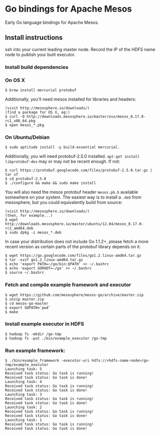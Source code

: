 Go bindings for Apache Mesos
========

Early Go language bindings for Apache Mesos.

## Install instructions

ssh into your current leading master node.
Record the IP of the HDFS name node to publish your built executor.

### Install build dependencies

### On OS X

    $ brew install mercurial protobuf

Additionally, you'll need mesos installed for libraries and headers:

    (visit http://mesosphere.io/downloads/)
    (find a package for OS X, eg:)
    $ curl -O http://downloads.mesosphere.io/master/osx/mesos_0.17.0-rc1_x86_64.pkg
    $ open mesos_*.pkg

### On Ubuntu/Debian

    $ sudo aptitude install -y build-essential mercurial.

Additionally, you will need protobuf-2.5.0 installed. `apt-get install libprotobuf-dev` may or may not be recent enough. If not:

    $ curl https://protobuf.googlecode.com/files/protobuf-2.5.0.tar.gz | tar xf
    $ cd protobuf-2.5.0
    $ ./configure && make && sudo make install

You will also need the mesos protobuf header `mesos.pb.h` available somewhere on your system. The easiest way is to install a `.deb` from mesosphere, but you could equivalently build from source:

    (visit http://mesosphere.io/downloads/)
    (then, for example...)
    $ wget http://downloads.mesosphere.io/master/ubuntu/12.04/mesos_0.17.0-rc1_amd64.deb
    $ sudo dpkg -i mesos_*.deb

In case your distribution does not include Go 1.1.2+, please fetch a more recent version as certain parts of the protobuf library depends on it:

    $ wget https://go.googlecode.com/files/go1.2.linux-amd64.tar.gz
    $ tar -xvzf go1.2.linux-amd64.tar.gz
    $ echo 'export PATH=~/go/bin:$PATH' >> ~/.bashrc
    $ echo 'export GOROOT=~/go' >> ~/.bashrc
    $ source ~/.bashrc

### Fetch and compile example framework and executor

    $ wget https://github.com/mesosphere/mesos-go/archive/master.zip
    $ unzip master.zip
    $ cd mesos-go-master
    $ export GOPATH=`pwd`
    $ make

### Install example executor in HDFS

    $ hadoop fs -mkdir /go-tmp
    $ hadoop fs -put ./bin/example_executor /go-tmp

### Run example framework:

    $ ./bin/example_framework -executor-uri hdfs://<hdfs-name-node>/go-tmp/example_executor
    Launching task: 5
    Received task status: Go task is running!
    Received task status: Go task is done!
    Launching task: 4
    Received task status: Go task is running!
    Received task status: Go task is done!
    Launching task: 3
    Received task status: Go task is running!
    Received task status: Go task is done!
    Launching task: 2
    Received task status: Go task is running!
    Received task status: Go task is done!
    Launching task: 1
    Received task status: Go task is running!
    Received task status: Go task is done!

